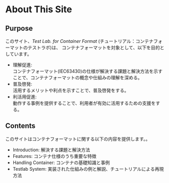# About This Site

## Purpose
このサイト、*Test Lab. for Container Format* (チュートリアル：コンテナフォーマットのテストラボ)は、
コンテナフォーマットを対象として、以下を目的としています。
- 理解促進:  
  コンテナフォーマット(IEC63430)の仕様が解決する課題と解決方法を示すことで、コンテナフォーマットの概念や仕組みの理解を深める。
- 普及啓発:  
  活用するメリットや利点を示すことで、普及啓発をする。
- 利活用促進:  
  動作する事例を提供することで、利用者が有効に活用するための支援をする。

## Contents
このサイトはコンテナフォーマットに関する以下の内容を提供します。。

- Introduction: 解決する課題と解決方法
- Features: コンテナ仕様のうち重要な特徴
- Handling Container: コンテナの基礎知識と事例
- Testlab System: 実装された仕組みの例と解説、チュートリアルによる再現方法